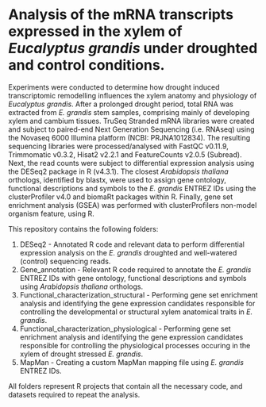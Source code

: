 # Analysis of the mRNA transcripts expressed in the xylem of _Eucalyptus grandis_ under droughted and control conditions.

Experiments were conducted to determine how drought induced transcriptomic remodelling influences the xylem anatomy and physiology of _Eucalyptus grandis_. After a prolonged drought period, total RNA was extracted from _E. grandis_ stem samples, comprising mainly of developing xylem and cambium tissues. TruSeq Stranded mRNA libraries were created and subject to paired-end Next Generation Sequencing (i.e. RNAseq) using the Novaseq 6000 Illumina platform (NCBI: PRJNA1012834). The resulting sequencing libraries were processed/analysed with FastQC v0.11.9, Trimmomatic v0.3.2, Hisat2 v2.2.1 and FeatureCounts v2.0.5 (Subread). Next, the read counts were subject to differential expression analysis using the DESeq2 package in R (v4.3.1). The closest _Arabidopsis thaliana_ orthologs, identified by blastx, were used to assign gene ontology, functional descriptions and symbols to the _E. grandis_ ENTREZ IDs using the clusterProfiler v4.0 and biomaRt packages within R. Finally, gene set enrichment analysis (GSEA) was performed with clusterProfilers non-model organism feature, using R. 

This repository contains the following folders: 

1. DESeq2 - Annotated R code and relevant data to perform differential expression analysis on the _E. grandis_ droughted and well-watered (control) sequencing reads.
2. Gene_annotation - Relevant R code required to annotate the _E. grandis_ ENTREZ IDs with gene ontology, functional descriptions and symbols using _Arabidopsis thaliana_ orthologs.
3. Functional_characterization_structural - Performing gene set enrichment analysis and identifying the gene expression candidates responsible for controlling the developmental or structural xylem anatomical traits in _E. grandis_.
4. Functional_characterization_physiological - Performing gene set enrichment analysis and identifying the gene expression candidates responsible for controlling the physiological processes occuring in the xylem of drought stressed _E. grandis_.
5. MapMan - Creating a custom MapMan mapping file using _E. grandis_ ENTREZ IDs.

All folders represent R projects that contain all the necessary code, and datasets required to repeat the analysis. 
